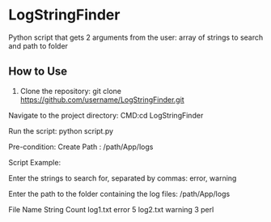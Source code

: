 # LogStringFinder
Python script that gets 2 arguments from the user: array of strings to search and path to folder

## How to Use

1. Clone the repository:
   git clone https://github.com/username/LogStringFinder.git

Navigate to the project directory:
CMD:cd LogStringFinder

Run the script:
python script.py

Pre-condition:
Create Path : /path/App/logs

Script Example:

Enter the strings to search for, separated by commas: error, warning

Enter the path to the folder containing the log files: /path/App/logs

File Name                     String                       Count
log1.txt                      error                        5
log2.txt                      warning                      3
perl
